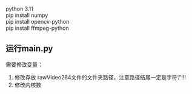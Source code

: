 python 3.11  
pip install numpy  
pip install opencv-python   
pip install ffmpeg-python

## 运行main.py
需要修改变量：
1. 修改存放 rawVideo264文件的文件夹路径，注意路径结尾一定是字符‘/’!!!
2. 修改内核数
